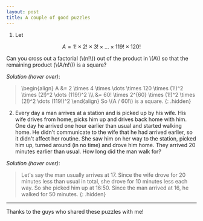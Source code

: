 ```yaml
---
layout: post
title: A couple of good puzzles
---
```


1) Let

$$A = 1! \times 2! \times 3! \times \dots \times 119! \times 120!$$

Can you cross out a factorial (\\(n!\\)) out of the product in \\(A\\) so that
the remaining product (\\(A/n!\\)) is a square?

*Solution (hover over)*:

> \begin{align}
> A &= 2 \times 4 \times \dots \times 120 \times (1!)^2 \times (2!)^2 \dots (119!)^2
> \\\\\\
> &= 60! \times 2^{60} \times (1!)^2 \times (2!)^2 \dots (119!)^2
> \end{align}
> So \\(A / 60!\\) is a square.
{: .hidden}

2) Every day a man arrives at a station and is picked up by his wife. His wife
drives from home, picks him up and drives back home with him. One day he
arrived one hour earlier than usual and started walking home. He didn't
communicate to the wife that he had arrived earlier, so it didn't affect her
routine. She saw him on her way to the station, picked him up, turned around
(in no time) and drove him home. They arrived 20 minutes earlier than usual.
How long did the man walk for?

*Solution (hover over)*:

> Let's say the man usually arrives at 17. Since the wife drove for 20 minutes
> less than usual in total, she drove for 10 minutes less each way. So she
> picked him up at 16:50. Since the man arrived at 16, he walked for 50
> minutes.
{: .hidden}

----

Thanks to the guys who shared these puzzles with me!
